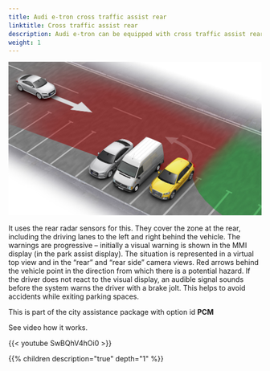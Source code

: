 ```yaml
---
title: Audi e-tron cross traffic assist rear
linktitle: Cross traffic assist rear
description: Audi e-tron can be equipped with cross traffic assist rear. Cross traffic assist rear warns the driver of approaching vehicles it deems critical when slowly backing up, such as when pulling out of a perpendicular parking spot. 
weight: 1
---
```



![Cross traffic assist rear](crosstrafficrear.jpg "Cross traffic assist rear")

It uses the rear radar sensors for this. They cover the zone at the rear, including the driving lanes to the left and right behind the vehicle. The warnings are progressive – initially a visual warning is shown in the MMI display (in the park assist display). The situation is represented in a virtual top view and in the “rear” and “rear side” camera views. Red arrows behind the vehicle point in the direction from which there is a potential hazard. If the driver does not react to the visual display, an audible signal sounds before the system warns the driver with a brake jolt. This helps to avoid accidents while exiting parking spaces.

This is part of the city assistance package with option id **PCM**

See video how it works.

{{< youtube SwBQhV4hOi0 >}}

{{% children description="true" depth="1" %}}
